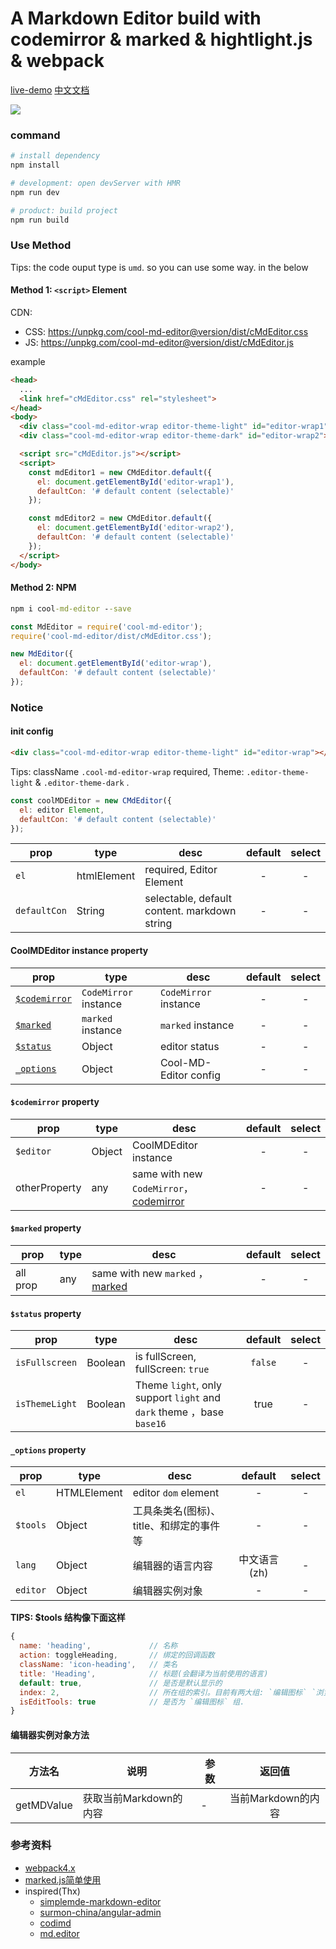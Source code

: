 # A Markdown Editor build with codemirror & marked & hightlight.js & webpack 

[live-demo](http://demo.easysolves.com/sites/editor/test.html)
[中文文档](./README_zh-CN.md)

![](//qiniu.easysolves.com/Fmd-5pRwmrfyQuYDZXIMM5tAZE4R)

### command

```bash
# install dependency
npm install

# development: open devServer with HMR
npm run dev

# product: build project
npm run build
```

### Use Method

Tips: the code ouput type is `umd`. so you can use some way. in the below

#### Method 1:  `<script>` Element 

CDN:

+ CSS: https://unpkg.com/cool-md-editor@version/dist/cMdEditor.css
+ JS: https://unpkg.com/cool-md-editor@version/dist/cMdEditor.js

example

```html
<head>
  ...
  <link href="cMdEditor.css" rel="stylesheet">
</head>
<body>
  <div class="cool-md-editor-wrap editor-theme-light" id="editor-wrap1"></div>
  <div class="cool-md-editor-wrap editor-theme-dark" id="editor-wrap2"></div>

  <script src="cMdEditor.js"></script>
  <script>
    const mdEditor1 = new CMdEditor.default({
      el: document.getElementById('editor-wrap1'),
      defaultCon: '# default content (selectable)'
    });

    const mdEditor2 = new CMdEditor.default({
      el: document.getElementById('editor-wrap2'),
      defaultCon: '# default content (selectable)'
    });
  </script>
</body>
```


#### Method 2: NPM

```cmd
npm i cool-md-editor --save
```

```js
const MdEditor = require('cool-md-editor');
require('cool-md-editor/dist/cMdEditor.css');

new MdEditor({
  el: document.getElementById('editor-wrap'),
  defaultCon: '# default content (selectable)'
});
```


<!-- ### [结构梳理](https://www.processon.com/view/link/5b88dc49e4b0534c9bc51b33) -->

### Notice

#### init config
```html
<div class="cool-md-editor-wrap editor-theme-light" id="editor-wrap"></div>
```

Tips: className `.cool-md-editor-wrap` required, Theme: `.editor-theme-light` & `.editor-theme-dark` .

```js
const coolMDEditor = new CMdEditor({
  el: editor Element,
  defaultCon: '# default content (selectable)'
});
```

|prop|type|desc|default|select|
|--|--|--|:--:|:--:|
|`el`| htmlElement | required, Editor Element| - | - |
|`defaultCon`|String|selectable, default content. markdown string| - | - |


#### CoolMDEditor instance property

|prop|type|desc|default|select|
|--|--|--|:--:|:--:|
|[`$codemirror`](https://github.com/Jesonhu/cool-md-editor#codemirror-property)| `CodeMirror` instance | `CodeMirror` instance | - | - |
| [`$marked`](https://github.com/Jesonhu/cool-md-editor#marked-属性)| `marked` instance | `marked` instance | - | - |
| [`$status`](https://github.com/Jesonhu/cool-md-editor#status-属性) | Object | editor status | - | - |
| [`_options`](https://github.com/Jesonhu/cool-md-editor#_options-属性) | Object | Cool-MD-Editor config | - | - |


#### `$codemirror` property

|prop|type|desc|default|select|
|--|--|--|:--:|:--:|
| `$editor` | Object | CoolMDEditor instance | - | - |
| otherProperty | any | same with new `CodeMirror`，[codemirror](https://codemirror.net/doc/manual.html) | - | - |

#### `$marked` property

|prop|type|desc|default|select|
|--|--|--|:--:|:--:|
| all prop | any | same with new `marked` ，[marked](https://marked.js.org/#/README.md#README.md) | - | - |

#### `$status` property

|prop|type|desc|default|select|
|--|--|--|:--:|:--:|
| `isFullscreen` | Boolean | is fullScreen, fullScreen: `true` | `false`| - |
| `isThemeLight` | Boolean | Theme `light`, only support `light` and `dark` theme ，base `base16` | true| - |

#### `_options` property

|prop|type|desc|default|select|
|--|--|--|:--:|:--:|
| `el` | HTMLElement | editor `dom` element| - | - |
| `$tools` | Object | 工具条类名(图标)、title、和绑定的事件等| - | - |
| `lang` | Object | 编辑器的语言内容 | 中文语言(zh) | - |
| `editor` | Object | 编辑器实例对象 | - | - |

**TIPS: $tools 结构像下面这样**
```js
{
  name: 'heading',             // 名称
  action: toggleHeading,       // 绑定的回调函数
  className: 'icon-heading',   // 类名
  title: 'Heading',            // 标题(会翻译为当前使用的语言) 
  default: true,               // 是否是默认显示的
  index: 2,                    // 所在组的索引。目前有两大组: `编辑图标` `浏览器设置`。两组使用不同的索引
  isEditTools: true            // 是否为 `编辑图标` 组.
}
```

#### 编辑器实例对象方法
|方法名|说明|参数|返回值|
|--|--|--|:--:|
|getMDValue|获取当前Markdown的内容|-|当前Markdown的内容|


### 参考资料
+ [webpack4.x](https://github.com/Jesonhu/webpack4.x-demo)
+ [marked.js简单使用](https://github.com/Jesonhu/codemirror-marked-highlight)
+ inspired(Thx)
  + [simplemde-markdown-editor](https://github.com/sparksuite/simplemde-markdown-editor)
  + [surmon-china/angular-admin](https://github.com/surmon-china/angular-admin/blob/89ad805a7932c4e06560127bf8820640fc079584/src/app/components/saMarkdownEditor/markdownEditor.component.ts)
  + [codimd](https://demo.codimd.org/features?both)
  + [md.editor](https://github.com/TeoChoi/md.editor)
